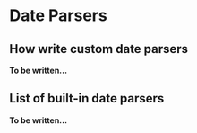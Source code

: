 # Date Parsers

## How write custom date parsers

**To be written...**

## List of built-in date parsers

**To be written...**
